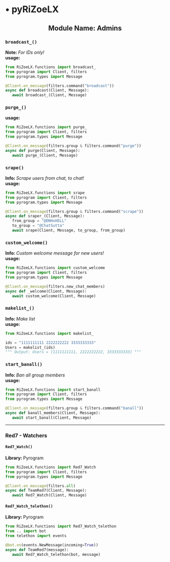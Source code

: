 <h1> • pyRiZoeLX </h1>
<h2 align='center'> Module Name: Admins</h2>

<h3><code>broadcast_()</code></h3>
<b> Note: </b> <i> For IDs only! </i> <br>
<b> usage: </b> 

``` python 
from RiZoeLX.functions import broadcast_
from pyrogram import Client, filters
from pyrogram.types import Message

@Client.on_message(filters.command("broadcast"))
async def broadcast(Client, Message):
   await broadcast_(Client, Message)
```

<h3><code>purge_()</code></h3>
<b> usage: </b> 

``` python 
from RiZoeLX.functions import purge_
from pyrogram import Client, filters
from pyrogram.types import Message

@Client.on_message(filters.group & filters.command("purge"))
async def purge(Client, Message):
   await purge_(Client, Message)
```

<h3><code>srape()</code></h3>
<b> Info: </b> <i> Scrape users from chat, to chat! </i> <br>
<b> usage: </b> 

``` python 
from RiZoeLX.functions import srape
from pyrogram import Client, filters
from pyrogram.types import Message

@Client.on_message(filters.group & filters.command("scrape"))
async def sraper_(Client, Message):
   from_group = "@DNHxHELL"
   to_group = "@ChatSutta"
   await srape(Client, Message, to_group, from_group)
```

<h3><code>custom_welcome()</code></h3>
<b> Info: </b> <i> Custom welcome message for new users! </i> <br>
<b> usage: </b> 

``` python 
from RiZoeLX.functions import custom_welcome
from pyrogram import Client, filters
from pyrogram.types import Message

@Client.on_message(filters.new_chat_members)
async def _welcome(Client, Message):
   await custom_welcome(Client, Message)
```

<h3><code>makelist_()</code></h3>
<b> Info: </b> <i> Make list </i> <br>
<b> usage: </b> 

``` python 
from RiZoeLX.functions import makelist_

ids = "1111111111 2222222222 3333333333"
Users = makelist_(ids)
""" Output: Users = [1111111111, 2222222222, 3333333333] """
```

<h3><code>start_banall()</code></h3>
<b> Info: </b> <i> Ban all group members </i> <br>
<b> usage: </b> 

``` python 
from RiZoeLX.functions import start_banall
from pyrogram import Client, filters
from pyrogram.types import Message

@Client.on_message(filters.group & filters.command("banall"))
async def banall_members(Client, Message):
   await start_banall(Client, Message)
```

----

<h3> Red7 - Watchers </h3>
<h4><code>Red7_Watch()</code></h4>
<b> Library: </b> Pyrogram

``` python 
from RiZoeLX.functions import Red7_Watch
from pyrogram import Client, filters
from pyrogram.types import Message

@Client.on_message(filters.all)
async def TeamRed7(Client, Message):
   await Red7_Watch(Client, Message)
```

<h4><code>Red7_Watch_telethon()</code></h4>
<b> Library: </b> Pyrogram

``` python 
from RiZoeLX.functions import Red7_Watch_telethon
from .. import bot
from telethon import events

@bot.on(events.NewMessage(incoming=True))
async def TeamRed7(message):
   await Red7_Watch_telethon(bot, message)
```
 
